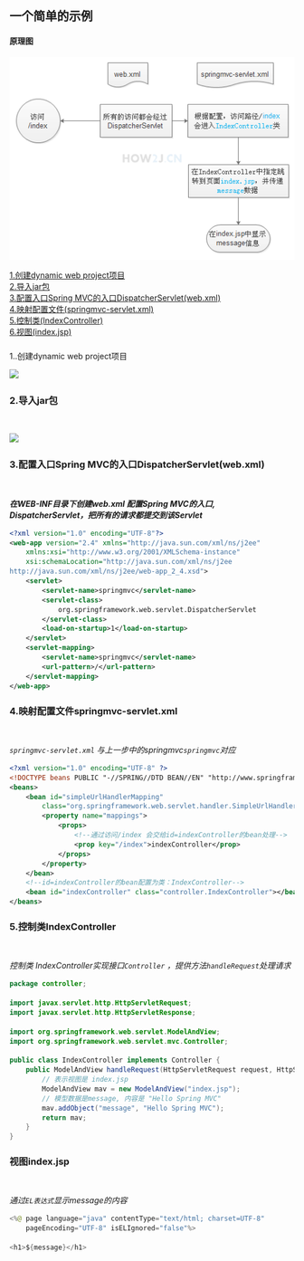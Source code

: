 
一个简单的示例
---
#### 原理图

![](https://github.com/NTFSk/JavaLearning/blob/master/pictures/SSM/SpringMVC/SpringMVC小示例原理图.png)



[1.创建dynamic web project项目](#1)<br>
[2.导入jar包](#2)<br>
[3.配置入口Spring MVC的入口DispatcherServlet(web.xml)](#3)<br>
[4.映射配置文件(springmvc-servlet.xml)](#4)<br>
[5.控制类(IndexController)](#5)<br>
[6.视图(index.jsp)](#6)<br>


<h3 id="1"></h3>1..创建dynamic web project项目<br>

![](https://stepimagewm.how2j.cn/1889.png)
<h3 id="2">2.导入jar包</h3><br>

![](https://stepimagewm.how2j.cn/1890.png)
<h3 id="3">3.配置入口Spring MVC的入口DispatcherServlet(web.xml)</h3><br>

___在WEB-INF目录下创建web.xml
	配置Spring MVC的入口, DispatcherServlet，把所有的请求都提交到该Servlet___
```xml
<?xml version="1.0" encoding="UTF-8"?>
<web-app version="2.4" xmlns="http://java.sun.com/xml/ns/j2ee"
    xmlns:xsi="http://www.w3.org/2001/XMLSchema-instance"
    xsi:schemaLocation="http://java.sun.com/xml/ns/j2ee
http://java.sun.com/xml/ns/j2ee/web-app_2_4.xsd">
    <servlet>
        <servlet-name>springmvc</servlet-name>
        <servlet-class>
            org.springframework.web.servlet.DispatcherServlet
        </servlet-class>
        <load-on-startup>1</load-on-startup>
    </servlet>
    <servlet-mapping>
        <servlet-name>springmvc</servlet-name>
        <url-pattern>/</url-pattern>
    </servlet-mapping>
</web-app>
```

<h3 id="4">4.映射配置文件springmvc-servlet.xml</h3><br>

_`springmvc-servlet.xml` 与上一步中的<servlet-name>springmvc</servlet-name>`springmvc`对应_
```xml
<?xml version="1.0" encoding="UTF-8" ?>
<!DOCTYPE beans PUBLIC "-//SPRING//DTD BEAN//EN" "http://www.springframework.org/dtd/spring-beans.dtd">
<beans>
    <bean id="simpleUrlHandlerMapping"
        class="org.springframework.web.servlet.handler.SimpleUrlHandlerMapping">
        <property name="mappings">
            <props>
            	<!--通过访问/index 会交给id=indexController的bean处理-->
                <prop key="/index">indexController</prop>
            </props>
        </property>
    </bean>
    <!--id=indexController的bean配置为类：IndexController-->
    <bean id="indexController" class="controller.IndexController"></bean>
</beans>
```
<h3 id="5">5.控制类IndexController</h3><br>

_控制类 IndexController实现接口`Controller` ，提供方法`handleRequest`处理请求_
```java
package controller;
 
import javax.servlet.http.HttpServletRequest;
import javax.servlet.http.HttpServletResponse;
 
import org.springframework.web.servlet.ModelAndView;
import org.springframework.web.servlet.mvc.Controller;
 
public class IndexController implements Controller {
    public ModelAndView handleRequest(HttpServletRequest request, HttpServletResponse response) throws Exception {
    	// 表示视图是 index.jsp
        ModelAndView mav = new ModelAndView("index.jsp");
        // 模型数据是message, 内容是 "Hello Spring MVC"
        mav.addObject("message", "Hello Spring MVC");
        return mav;
    }
}
```


<h3 id="6">视图index.jsp</h3><br>

_通过`EL表达式`显示message的内容_

```java
<%@ page language="java" contentType="text/html; charset=UTF-8"
    pageEncoding="UTF-8" isELIgnored="false"%>
 
<h1>${message}</h1>
```

